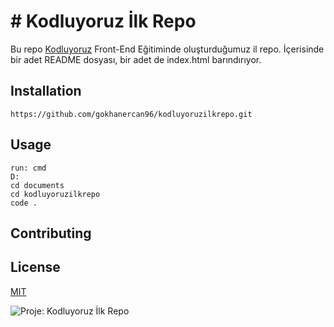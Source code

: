 # # Kodluyoruz İlk Repo

Bu repo [Kodluyoruz](https://www.kodluyoruz.org/) Front-End Eğitiminde oluşturduğumuz il repo. İçerisinde bir adet README dosyası, bir adet de index.html barındırıyor.

## Installation 

```
https://github.com/gokhanercan96/kodluyoruzilkrepo.git
```

## Usage

```
run: cmd
D:
cd documents
cd kodluyoruzilkrepo
code .
```



## Contributing

## License

[MIT](https://choosealicense.com/licenses/mit/)

![Proje: Kodluyoruz İlk Repo](C:\Users\gökhan\Desktop\project.jpg)






